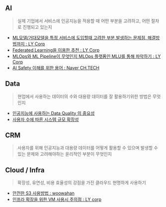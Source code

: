 ## AI 
> 실제 기업에서 서비스에 인공지능을 적용할 때 어떤 부분을 고려하고, 어떤 절차로 진행되고 있는지
+ [ML모델/거대모델을 특정 서비스에 도입할때 고려한 부분,발생하는 문제점, 해결방법까지 : LY Corp](https://github.com/su3inni/interested/issues/12)
+ [Federated Learning을 이용한 추천 : LY Corp](https://github.com/su3inni/interested/issues/13)
+ [MLOps와 ML Pipeline이 무엇인지 MLOps 플랫폼인 MLU를 통해 파악하기 : LY Corp](https://github.com/su3inni/interested/issues/16)
+ [AI Safety 이해를 위한 용어 : Naver CH.TECH ](https://github.com/su3inni/interested/issues/20)

## Data 
> 현업에서 사용하는 데이터의 수와 대용량 데이터를 잘 활용하기위한 방법은 무엇인지
+ [인공지능에 사용하는 Data Quality 의 중요성](https://github.com/su3inni/interested/issues/10)
+ [사용자 수에 따른 시스템 규모 확장성](https://github.com/su3inni/interested/issues/6)

## CRM 
> 사용자를 위해 인공지능과 대용량 데이터를 어떻게 활용할 수 있으며 발생할 수 있는 문제와 고려해야하는 윤리적인 부분이 무엇인지

## Cloud / Infra
> 확장성, 유연성, 비용 효율성의 강점을 가진 클라우드 현명하게 사용하기
+ [안전한 S3 사용방법 : woowahan](https://github.com/su3inni/interested/issues/15)
+ [인프라 확장을 위한 VM 사용시 주의점 : LY corp ](https://github.com/su3inni/interested/issues/19)
